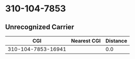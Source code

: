 # 310-104-7853
## Unrecognized Carrier


| CGI | Nearest CGI | Distance |
|-----|-------------|----------|
| 310-104-7853-16941 |  | 0.0 |
